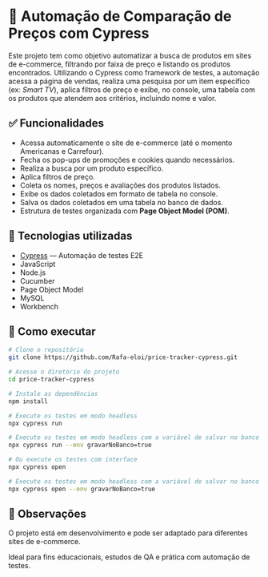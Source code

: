 # 🛒 Automação de Comparação de Preços com Cypress

Este projeto tem como objetivo automatizar a busca de produtos em sites de e-commerce, filtrando por faixa de preço e listando os produtos encontrados. Utilizando o Cypress como framework de testes, a automação acessa a página de vendas, realiza uma pesquisa por um item específico (ex: *Smart TV*), aplica filtros de preço e exibe, no console, uma tabela com os produtos que atendem aos critérios, incluindo nome e valor.

## ✅ Funcionalidades

- Acessa automaticamente o site de e-commerce (até o momento Americanas e Carrefour).
- Fecha os pop-ups de promoções e cookies quando necessários.
- Realiza a busca por um produto específico.
- Aplica filtros de preço.
- Coleta os nomes, preços e avaliações dos produtos listados.
- Exibe os dados coletados em formato de tabela no console.
- Salva os dados coletados em uma tabela no banco de dados.
- Estrutura de testes organizada com **Page Object Model (POM)**.

## 🧰 Tecnologias utilizadas

- [Cypress](https://www.cypress.io/) — Automação de testes E2E
- JavaScript
- Node.js
- Cucumber
- Page Object Model
- MySQL
- Workbench

## 🚀 Como executar

```bash
# Clone o repositório
git clone https://github.com/Rafa-eloi/price-tracker-cypress.git

# Acesse o diretório do projeto
cd price-tracker-cypress

# Instale as dependências
npm install

# Execute os testes em modo headless
npx cypress run

# Execute os testes em modo headless com a variável de salvar no banco ativada (caso tenha o banco salvo localmente)
npx cypress run --env gravarNoBanco=true

# Ou execute os testes com interface
npx cypress open

# Execute os testes em modo headless com a variável de salvar no banco ativada (caso tenha o banco salvo localmente)
npx cypress open --env gravarNoBanco=true

```

## 📌 Observações
O projeto está em desenvolvimento e pode ser adaptado para diferentes sites de e-commerce.

Ideal para fins educacionais, estudos de QA e prática com automação de testes.
